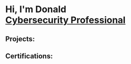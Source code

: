 <h1>Hi, I'm Donald   <br/> <a 
href="https://www.linkedin.com/in/donald-nolanii
Donald">Cybersecurity Professional</a></h1>
<h2> Projects:</h2>
<h2> Certifications: </h2>
